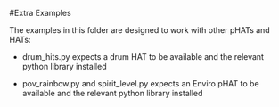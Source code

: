 #Extra Examples

The examples in this folder are designed to work with other pHATs and HATs:

* drum_hits.py expects a drum HAT to be available and the relevant python library installed

* pov_rainbow.py and spirit_level.py expects an Enviro pHAT to be available and the relevant python library installed
